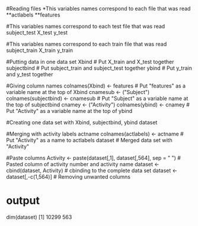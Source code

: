 #Reading files
*This variables names correspond to each file that was read
**actlabels
**features

#This variables names correspond to each test file that was read
subject_test
X_test
y_test

#This variables names correspond to each train file that was read
subject_train
X_train
y_train

#Putting data in one data set
Xbind # Put X_train and X_test together
subjectbind # Put subject_train and subject_test  together
ybind # Put  y_train and y_test together

#Giving column names
colnames(Xbind) <- features # Put "features" as a variable name at the top of Xbind
cnamesub <- ("Subject")
colnames(subjectbind) <- cnamesub # Put "Subject" as a variable name at the top of subjectbind
cnamey <- ("Activity")
colnames(ybind) <- cnamey # Put "Activity" as a variable name at the top of ybind

#Creating one data set with Xbind, subjectbind, ybind
dataset

#Merging with activity labels
actname
colnames(actlabels) <- actname # Put "Activity" as a name to actlabels
dataset # Merged data set with "Activity"

#Paste columns
Activity <- paste(dataset[,1], dataset[,564], sep = " ") # Pasted column of activity number and activity name
dataset <- cbind(dataset, Activity) # cbinding to the complete data set
dataset <- dataset[,-c(1,564)] # Removing unwanted columns

# output 
dim(dataset)
[1] 10299   563

